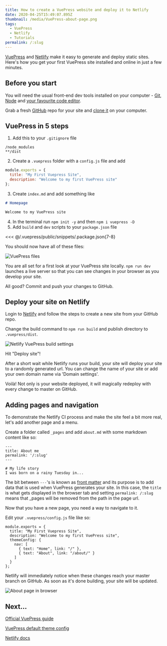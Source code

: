 ```yaml
---
title: How to create a VuePress website and deploy it to Netlify
date: 2020-04-25T15:49:07.895Z
thumbnail: /media/VuePress-about-page.png
tags:
  - VuePress
  - Netlify
  - Tutorials
permalink: /:slug
---
```

[VuePress](https://vuepress.vuejs.org/) and [Netlify](https://www.netlify.com/) make it easy to generate and deploy static sites. Here's how you get your first VuePress site installed and online in just a few minutes.

## Before you start

You will need the usual front-end dev tools installed on your computer - [Git](https://git-scm.com/), [Node](https://nodejs.org/) and [your favourite code editor](https://code.visualstudio.com/). 

Grab a fresh [GitHub](https://github.com/) repo for your site and [clone it](https://help.github.com/en/github/creating-cloning-and-archiving-repositories/cloning-a-repository) on your computer.

## VuePress in 5 steps

1. Add this to your `.gitignore` file

```
/node_modules
**/dist
```

2. Create a `.vuepress` folder with a `config.js` file and add

```js
module.exports = {
  title: "My First Vuepress Site",
  description: "Welcome to my first VuePress site"
};
```

3. Create `index.md` and add something like

```md
# Homepage

Welcome to my VuePress site
```

4. In the terminal run `npm init -y` and then `npm i vuepress -D`
5. Add `build` and `dev` scripts to your `package.json` file

<<< @/.vuepress/public/snippets/.package.json{7-8}

You should now have all of these files:

![VuePress files](/media/VuePress-files.png "VuePress files")

You are all set for a first look at your VuePress site locally. `npm run dev` launches a live server so that you can see changes in your browser as you develop your site.

All good? Commit and push your changes to GitHub.

## Deploy your site on Netlify

Login to [Netlify](https://app.netlify.com/) and follow the steps to create a new site from your GitHub repo.

Change the build command to `npm run build` and publish directory to `.vuepress/dist`.

![Netlify VuePress build settings](/media/Netlify-VuePress-build-settings.png "Netlify VuePress build settings")

Hit "Deploy site"!

After a short wait while Netlify runs your build, your site will deploy your site to a randomly generated url. You can change the name of your site or add your own domain name via 'Domain settings'.

Voilà! Not only is your website deployed, it will magically redeploy with every change to master on GitHub.

## Adding pages and navigation

To demonstrate the Netlify CI process and make the site feel a bit more real, let's add another page and a menu.

Create a folder called `_pages` and add `about.md` with some markdown content like so:

```
---
title: About me
permalink: '/:slug'
---

# My life story
I was born on a rainy Tuesday in...
```

The bit between `---`'s is known as [front matter](https://vuepress.vuejs.org/guide/frontmatter.html) and its purpose is to add data that is used when VuePress generates your site. In this case, the `title` is what gets displayed in the browser tab and setting `permalink: /:slug` means that _pages will be removed from the path in the page url.

Now that you have a new page, you need a way to navigate to it.

Edit your `.vuepress/config.js` file like so:

```js{4-9}
module.exports = {
  title: "My First Vuepress Site",
  description: "Welcome to my first VuePress site",
  themeConfig: {
    nav: [
      { text: "Home", link: "/" },
      { text: "About", link: "/about/" }
    ]
  }
};
```

Netlify will immediately notice when these changes reach your master branch on GitHub. As soon as it's done building, your site will be updated.

![About page in browser](/media/VuePress-about-page.png "About page in browser")

## Next...

[Official VuePress guide](https://vuepress.vuejs.org/guide/)

[VuePress default theme config](https://vuepress.vuejs.org/theme/default-theme-config.html)

[Netlify docs](https://docs.netlify.com/)